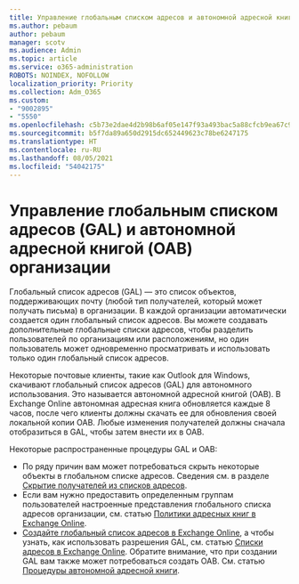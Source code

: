 ```yaml
---
title: Управление глобальным списком адресов и автономной адресной книгой организации
ms.author: pebaum
author: pebaum
manager: scotv
ms.audience: Admin
ms.topic: article
ms.service: o365-administration
ROBOTS: NOINDEX, NOFOLLOW
localization_priority: Priority
ms.collection: Adm_O365
ms.custom:
- "9002895"
- "5550"
ms.openlocfilehash: c5b73e2dae4d2b98b6af05e147f93a493bac5a88cfcb9ea67c979264aba34ceb
ms.sourcegitcommit: b5f7da89a650d2915dc652449623c78be6247175
ms.translationtype: HT
ms.contentlocale: ru-RU
ms.lasthandoff: 08/05/2021
ms.locfileid: "54042175"
---
```

# <a name="managing-organization-global-address-list-gal-and-offline-address-book-oab"></a>Управление глобальным списком адресов (GAL) и автономной адресной книгой (OAB) организации

Глобальный список адресов (GAL) — это список объектов, поддерживающих почту (любой тип получателей, который может получать письма) в организации. В каждой организации автоматически создается один глобальный список адресов. Вы можете создавать дополнительные глобальные списки адресов, чтобы разделить пользователей по организациям или расположениям, но один пользователь может одновременно просматривать и использовать только один глобальный список адресов.

Некоторые почтовые клиенты, такие как Outlook для Windows, скачивают глобальный список адресов (GAL) для автономного использования. Это называется автономной адресной книгой (OAB). В Exchange Online автономная адресная книга обновляется каждые 8 часов, после чего клиенты должны скачать ее для обновления своей локальной копии OAB. Любые изменения получателей должны сначала отобразиться в GAL, чтобы затем внести их в OAB.

Некоторые распространенные процедуры GAL и OAB:

- По ряду причин вам может потребоваться скрыть некоторые объекты в глобальном списке адресов. Сведения см. в разделе [Скрытие получателей из списков адресов](https://docs.microsoft.com/exchange/address-books/address-lists/manage-address-lists#hide-recipients-from-address-lists).
- Если вам нужно предоставить определенным группам пользователей настроенные представления глобального списка адресов организации, см. статью [Политики адресных книг в Exchange Online](https://docs.microsoft.com/exchange/address-books/address-book-policies/address-book-policies).
- [Создайте глобальный список адресов в Exchange Online](https://docs.microsoft.com/exchange/address-books/address-lists/create-global-address-list), а чтобы узнать, как использовать разрешения GAL, см. статью [Списки адресов в Exchange Online](https://docs.microsoft.com/exchange/address-books/address-lists/address-lists). Обратите внимание, что при создании GAL вам также может потребоваться создать OAB. См. статью [Процедуры автономной адресной книги](https://docs.microsoft.com/exchange/address-books/offline-address-books/offline-address-book-procedures).

